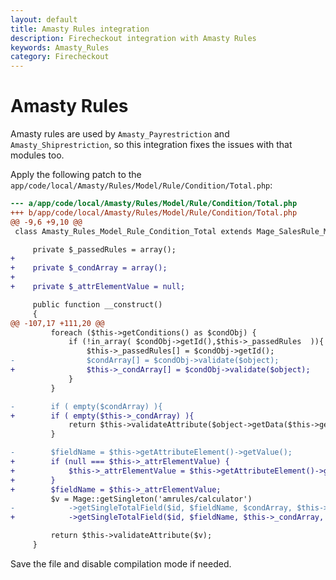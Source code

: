 ```yaml
---
layout: default
title: Amasty Rules integration
description: Firecheckout integration with Amasty Rules
keywords: Amasty_Rules
category: Firecheckout
---
```


# Amasty Rules

Amasty rules are used by `Amasty_Payrestriction` and `Amasty_Shiprestriction`,
so this integration fixes the issues with that modules too.

Apply the following patch to the `app/code/local/Amasty/Rules/Model/Rule/Condition/Total.php`:

```diff
--- a/app/code/local/Amasty/Rules/Model/Rule/Condition/Total.php
+++ b/app/code/local/Amasty/Rules/Model/Rule/Condition/Total.php
@@ -9,6 +9,10 @@
 class Amasty_Rules_Model_Rule_Condition_Total extends Mage_SalesRule_Model_Rule_Condition_Combine {

     private $_passedRules = array();
+
+    private $_condArray = array();
+
+    private $_attrElementValue = null;

     public function __construct()
     {
@@ -107,17 +111,20 @@
         foreach ($this->getConditions() as $condObj) {
             if (!in_array( $condObj->getId(),$this->_passedRules  )){
                 $this->_passedRules[] = $condObj->getId();
-                $condArray[] = $condObj->validate($object);
+                $this->_condArray[] = $condObj->validate($object);
             }
         }

-        if ( empty($condArray) ){
+        if ( empty($this->_condArray) ){
             return $this->validateAttribute($object->getData($this->getAttribute()));
         }

-        $fieldName = $this->getAttributeElement()->getValue();
+        if (null === $this->_attrElementValue) {
+            $this->_attrElementValue = $this->getAttributeElement()->getValue();
+        }
+        $fieldName = $this->_attrElementValue;
         $v = Mage::getSingleton('amrules/calculator')
-            ->getSingleTotalField($id, $fieldName, $condArray, $this->getAggregator());
+            ->getSingleTotalField($id, $fieldName, $this->_condArray, $this->getAggregator());

         return $this->validateAttribute($v);
     }
```

Save the file and disable compilation mode if needed.
